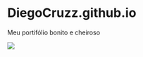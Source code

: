 # DiegoCruzz.github.io
Meu portifólio bonito e cheiroso

<img src='https://www.google.com/imgres?imgurl=http%3A%2F%2Fconteudo.imguol.com.br%2Fc%2Fesporte%2Feb%2F2022%2F09%2F27%2Fneymar-comemora-gol-marcado-pela-selecao-brasileira-contra-a-tunisia-1664308063053_v2_1920x1279.jpg&imgrefurl=https%3A%2F%2Fwww.uol.com.br%2Fesporte%2Ffutebol%2Fultimas-noticias%2F2022%2F10%2F14%2Fadvogados-descartam-punicao-para-neymar-em-venda-ao-barcelona-entenda.htm&tbnid=5-MzDFS-OdC4gM&vet=12ahUKEwj7-t7wvPT6AhXTN7kGHRKABbwQMygBegUIARDiAQ..i&docid=l5eIUhpnfst6aM&w=1920&h=1279&itg=1&q=neymar&client=firefox-b-lm&ved=2ahUKEwj7-t7wvPT6AhXTN7kGHRKABbwQMygBegUIARDiAQ'></img>
